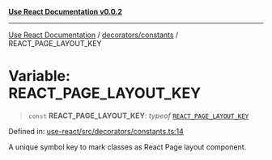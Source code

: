 [**Use React Documentation v0.0.2**](../../../README.md)

***

[Use React Documentation](../../../modules.md) / [decorators/constants](../README.md) / REACT\_PAGE\_LAYOUT\_KEY

# Variable: REACT\_PAGE\_LAYOUT\_KEY

> `const` **REACT\_PAGE\_LAYOUT\_KEY**: *typeof* [`REACT_PAGE_LAYOUT_KEY`](REACT_PAGE_LAYOUT_KEY.md)

Defined in: [use-react/src/decorators/constants.ts:14](https://github.com/stonemjs/use-react/blob/35b6e6a63b128df8b7d2db68dda3eb3286adfc69/src/decorators/constants.ts#L14)

A unique symbol key to mark classes as React Page layout component.
